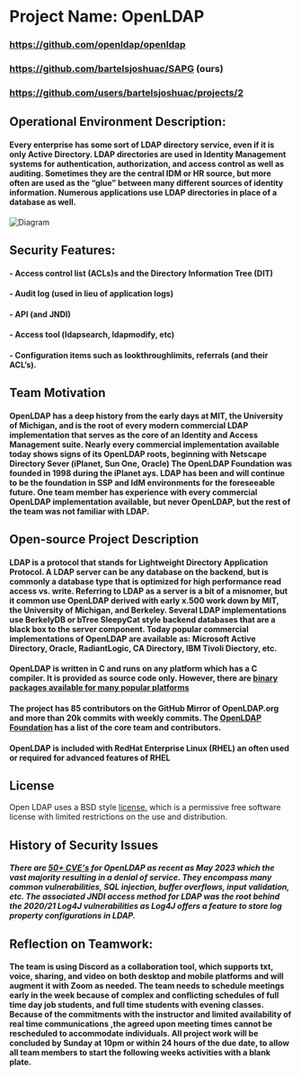 # Project Name:  OpenLDAP
### https://github.com/openldap/openldap
### https://github.com/bartelsjoshuac/SAPG (ours)
### https://github.com/users/bartelsjoshuac/projects/2

## Operational Environment Description:
#### Every enterprise has some sort of LDAP directory service, even if it is only Active Directory.  LDAP directories are used in Identity Management systems for authentication, authorization, and access control as well as auditing.   Sometimes they are the central IDM or HR source, but more often are used as the “glue” between many different sources of identity information. Numerous applications use LDAP directories in place of a database as well.  

![Diagram](https://github.com/bartelsjoshuac/SOA/blob/main/Systems%20Engineering%20VIew.drawio.svg)
## Security Features:
#### - Access control list (ACLs)s and the Directory Information Tree (DIT)
#### - Audit log (used in lieu of application logs)
#### - API (and JNDI)
#### - Access tool (ldapsearch, ldapmodify, etc)
#### - Configuration items such as lookthroughlimits, referrals (and their ACL’s).

## Team Motivation
#### OpenLDAP has a deep history from the early days at MIT, the University of Michigan, and is the root of every modern commercial LDAP implementation that serves as the core of an Identity and Access Management suite.  Nearly every commercial implementation available today shows signs of its OpenLDAP roots, beginning with Netscape Directory Sever (iPlanet, Sun One, Oracle)   The OpenLDAP Foundation was founded in 1998 during the iPlanet ays.  LDAP has been and will continue to be the foundation in SSP and IdM environments for the foreseeable future.  One team member has experience with every commercial OpenLDAP implementation available, but never OpenLDAP, but the rest of the team was not familiar with LDAP.

## Open-source Project Description
#### LDAP is a protocol that stands for Lightweight Directory Application Protocol.  A LDAP server can be any database on the backend, but is commonly a database type that is optimized for high performance read access vs. write.  Referring to LDAP as a server is a bit of a misnomer, but it common use  OpenLDAP derived with early x.500 work down by MIT, the University of Michigan, and Berkeley.   Several LDAP implementations use BerkelyDB or bTree SleepyCat style backend databases that are a black box to the server component. Today popular commercial implementations of OpenLDAP are available as: Microsoft Active Directory, Oracle, RadiantLogic,  CA Directory, IBM Tivoli Diectory, etc.

#### OpenLDAP is written in C and runs on any platform which has a C compiler.  It is provided as source code only.  However, there are [binary packages available for many popular platforms](https://www.openldap.org/faq/data/cache/108.html)
#### The project has 85 contributors on the GitHub Mirror of OpenLDAP.org and more than 20k commits with weekly commits.  The [OpenLDAP Foundation](https://www.openldap.org/project/) has a list of the core team and contributors.  
#### OpenLDAP is included with RedHat Enterprise Linux (RHEL) an often used or required for advanced features of RHEL

## License
Open LDAP uses a BSD style [license.](https://www.openldap.org/software/release/license.html) which is a permissive free software license with limited restrictions on the use and distribution.

## History of Security Issues
#####  There are [50+ CVE's](https://www.cvedetails.com/vulnerability-list/vendor_id-439/Openldap.html) for OpenLDAP as recent as May 2023 which the vast majority resulting in a denial of service.  They encompass many common vulnerabilities, SQL injection, buffer overflows, input validation, etc.  The associated JNDI access method for LDAP was the root behind the 2020/21 Log4J vulnerabilities as Log4J offers a feature to store log property configurations in LDAP.

## Reflection on Teamwork:
#### The team is using Discord as a collaboration tool, which supports txt, voice, sharing, and video on both desktop and mobile platforms and will augment it with Zoom as needed.  The team needs to schedule meetings early in the week because of complex and conflicting schedules of full time day job students, and full time students with evening classes.  Because of the commitments with the instructor and limited availability of real time communications ,the agreed upon meeting times cannot be rescheduled to accommodate individuals.  All project work will be concluded by Sunday at 10pm or within 24 hours of the due date, to allow all team members to start the following weeks activities with a blank plate.

